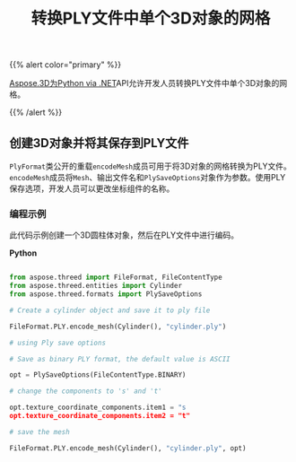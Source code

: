 ﻿---
title: 转换PLY文件中单个3D对象的网格
type: docs
weight: 20
url: /zh/python-net/convert-mesh-of-a-single-3d-object-in-ply-file/
description: PlyFormat类公开的重载EncodeMesh成员可用于将3D对象的网格转换为PLY文件。EncodeMesh成员将网格，输出文件名和PlySaveOptions对象作为参数。使用PLY保存选项，开发人员可以更改坐标组件的名称。
---
{{% alert color="primary" %}}

[Aspose.3D为Python via .NET](https://products.aspose.com/3d/python-net/)API允许开发人员转换PLY文件中单个3D对象的网格。

{{% /alert %}}
## **创建3D对象并将其保存到PLY文件**
`PlyFormat`类公开的重载`encodeMesh`成员可用于将3D对象的网格转换为PLY文件。`encodeMesh`成员将`Mesh`、输出文件名和`PlySaveOptions`对象作为参数。使用PLY保存选项，开发人员可以更改坐标组件的名称。
### **编程示例**
此代码示例创建一个3D圆柱体对象，然后在PLY文件中进行编码。

**Python**

```py

from aspose.threed import FileFormat, FileContentType
from aspose.threed.entities import Cylinder
from aspose.threed.formats import PlySaveOptions

# Create a cylinder object and save it to ply file

FileFormat.PLY.encode_mesh(Cylinder(), "cylinder.ply")

# using Ply save options

# Save as binary PLY format, the default value is ASCII

opt = PlySaveOptions(FileContentType.BINARY)

# change the components to 's' and 't'

opt.texture_coordinate_components.item1 = "s
opt.texture_coordinate_components.item2 = "t"

# save the mesh

FileFormat.PLY.encode_mesh(Cylinder(), "cylinder.ply", opt)

```
